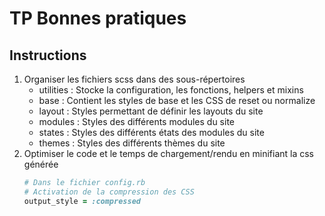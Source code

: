 # TP Bonnes pratiques

## Instructions
1. Organiser les fichiers scss dans des sous-répertoires
    - utilities : Stocke la configuration, les fonctions, helpers et mixins
    - base : Contient les styles de base et les CSS de reset ou  normalize
    - layout : Styles permettant de définir les layouts du site
    - modules : Styles des différents modules du site
    - states : Styles des différents états des modules du site
    - themes : Styles des différents thèmes du site
2. Optimiser le code et le temps de chargement/rendu en minifiant la css générée
    ```ruby
    # Dans le fichier config.rb
    # Activation de la compression des CSS
    output_style = :compressed
    ```